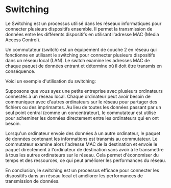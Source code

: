 # Switching

Le Switching est un processus utilisé dans les réseaux informatiques pour connecter plusieurs dispositifs ensemble. Il permet la transmission de données entre les différents dispositifs en utilisant l'adresse MAC (Media Access Control).

Un commutateur (switch) est un équipement de couche 2 en réseau qui fonctionne en utilisant le switching pour connecter plusieurs dispositifs dans un réseau local (LAN). Le switch examine les adresses MAC de chaque paquet de données entrant et détermine où il doit être transmis en conséquence.

Voici un exemple d'utilisation du switching:

Supposons que vous ayez une petite entreprise avec plusieurs ordinateurs connectés à un réseau local. Chaque ordinateur peut avoir besoin de communiquer avec d'autres ordinateurs sur le réseau pour partager des fichiers ou des imprimantes. Au lieu de toutes les données passant par un seul point central (comme un concentrateur), le commutateur est utilisé pour acheminer les données directement entre les ordinateurs qui en ont besoin.

Lorsqu'un ordinateur envoie des données à un autre ordinateur, le paquet de données contenant les informations est transmis au commutateur. Le commutateur examine alors l'adresse MAC de la destination et envoie le paquet directement à l'ordinateur de destination sans avoir à le transmettre à tous les autres ordinateurs sur le réseau. Cela permet d'économiser du temps et des ressources, ce qui peut améliorer les performances du réseau.

En conclusion, le switching est un processus efficace pour connecter les dispositifs dans un réseau local et améliorer les performances de transmission de données.
